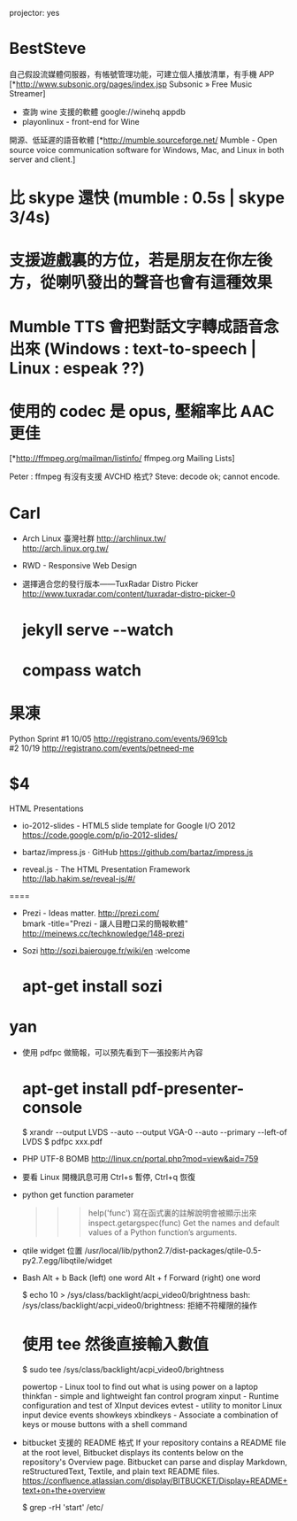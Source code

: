 projector: yes

# BestSteve

自己假設流媒體伺服器，有帳號管理功能，可建立個人播放清單，有手機 APP
[*<http://www.subsonic.org/pages/index.jsp>   Subsonic » Free Music Streamer]

* 查詢 wine 支援的軟體 google://winehq appdb
* playonlinux - front-end for Wine


開源、低延遲的語音軟體
[*<http://mumble.sourceforge.net/>   Mumble - Open source voice communication software for Windows, Mac, and Linux in both server and client.]
# 比 skype 還快 (mumble : 0.5s | skype 3/4s) 
# 支援遊戲裏的方位，若是朋友在你左後方，從喇叭發出的聲音也會有這種效果
# Mumble TTS 會把對話文字轉成語音念出來 (Windows : text-to-speech | Linux : espeak ??)
# 使用的 codec 是 opus, 壓縮率比 AAC 更佳


[*<http://ffmpeg.org/mailman/listinfo/>   ffmpeg.org Mailing Lists]

Peter : ffmpeg 有沒有支援 AVCHD 格式?
Steve: decode ok; cannot encode.


# Carl

* Arch Linux 臺灣社群
<http://archlinux.tw/>  
<http://arch.linux.org.tw/>  

* RWD - Responsive Web Design

* 選擇適合您的發行版本——TuxRadar Distro Picker
<http://www.tuxradar.com/content/tuxradar-distro-picker-0>  


    # jekyll serve --watch
    # compass watch


# 果凍

Python Sprint
#1 10/05 <http://registrano.com/events/9691cb>  
#2 10/19 <http://registrano.com/events/petneed-me>  

# $4

HTML Presentations 

* io-2012-slides - HTML5 slide template for Google I/O 2012
<https://code.google.com/p/io-2012-slides/>  

* bartaz/impress.js · GitHub
<https://github.com/bartaz/impress.js>  

* reveal.js - The HTML Presentation Framework
<http://lab.hakim.se/reveal-js/#/>  

====

* Prezi - Ideas matter.
<http://prezi.com/>  
bmark -title="Prezi - 讓人目瞪口呆的簡報軟體" <http://meinews.cc/techknowledge/148-prezi>  

* Sozi 
<http://sozi.baierouge.fr/wiki/en>  :welcome


    # apt-get install sozi


# yan


* 使用 pdfpc 做簡報，可以預先看到下一張投影片內容


    # apt-get install pdf-presenter-console
    $ xrandr --output LVDS --auto --output VGA-0 --auto --primary --left-of LVDS
    $ pdfpc xxx.pdf


* PHP UTF-8 BOMB
<http://linux.cn/portal.php?mod=view&aid=759>  

* 要看 Linux 開機訊息可用 Ctrl+s 暫停, Ctrl+q 恢復

* python get function parameter

    >>> help('func')
    寫在函式裏的註解說明會被顯示出來
    >>> inspect.getargspec(func) 
    Get the names and default values of a Python function’s arguments.


* qtile widget 位置
/usr/local/lib/python2.7/dist-packages/qtile-0.5-py2.7.egg/libqtile/widget

* Bash
Alt + b    Back (left) one word
Alt + f    Forward (right) one word


    $ echo 10 > /sys/class/backlight/acpi_video0/brightness
    bash: /sys/class/backlight/acpi_video0/brightness: 拒絕不符權限的操作
    
    # 使用 tee 然後直接輸入數值
    $ sudo tee /sys/class/backlight/acpi_video0/brightness



    powertop - Linux tool to find out what is using power on a laptop
    thinkfan - simple and lightweight fan control program
    xinput - Runtime configuration and test of XInput devices
    evtest - utility to monitor Linux input device events
    showkeys
    xbindkeys - Associate a combination of keys or mouse buttons with a shell command


* bitbucket 支援的 README 格式
If your repository contains a README file at the root level, Bitbucket displays its contents below on the repository's Overview page. Bitbucket can parse and display Markdown, reStructuredText, Textile, and plain text README files. 
<https://confluence.atlassian.com/display/BITBUCKET/Display+README+text+on+the+overview>  


    $ grep -rH 'start' /etc/
